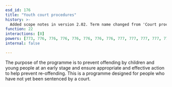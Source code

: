 ```yaml
---
esd_id: 176
title: "Youth court procedures"
history: >-
  Added scope notes in version 2.02. Term name changed from 'Court procedures' to 'Youth justice - court procedures' in version 3.00. Name changed to 'Youth court procedures' in version 4.00.
function: 22
interactions: [8]
powers: [773, 776, 776, 776, 776, 776, 776, 776, 777, 777, 777, 777, 777, 777, 777, 778, 778, 778, 778, 778, 778, 778, 1564, 1565]
internal: false

---
```


The purpose of the programme is to prevent offending by children and young people at an early stage and ensure appropriate and effective action to help prevent re-offending.  This is a programme designed for people who have not yet been sentenced by a court.

